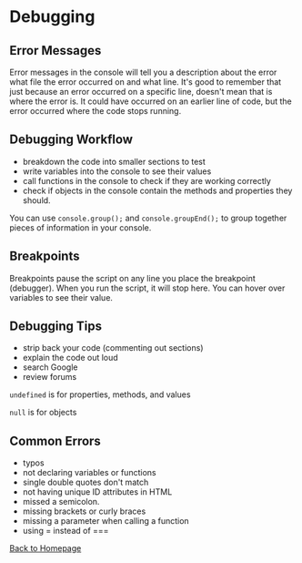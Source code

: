# Debugging

## Error Messages
Error messages in the console will tell you a description about the error what file the error occurred on and what line. It's good to remember that just because an error occurred on a specific line, doesn't mean that is where the error is. It could have occurred on an earlier line of code, but the error occurred where the code stops running. 

## Debugging Workflow
* breakdown the code into smaller sections to test
* write variables into the console to see their values
* call functions in the console to check if they are working correctly
* check if objects in the console contain the methods and properties they should. 

You can use `console.group();` and `console.groupEnd();` to group together pieces of information in your console. 

## Breakpoints
Breakpoints pause the script on any line you place the breakpoint (debugger). When you run the script, it will stop here. You can hover over variables to see their value. 

## Debugging Tips
* strip back your code (commenting out sections)
* explain the code out loud
* search Google
* review forums

`undefined` is for properties, methods, and values

`null` is for objects 

## Common Errors
* typos
* not declaring variables or functions
* single double quotes don't match
* not having unique ID attributes in HTML
* missed a semicolon. 
* missing brackets or curly braces
* missing a parameter when calling a function
* using = instead of ===

[Back to Homepage](../README.md)